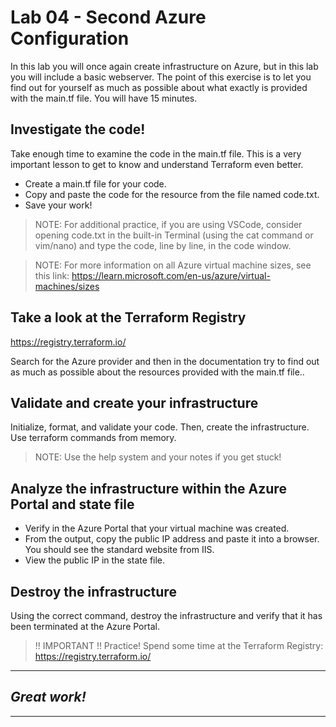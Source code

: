 # Lab 04 - Second Azure Configuration
In this lab you will once again create infrastructure on Azure, but in this lab you will include a basic webserver.
The point of this exercise is to let you find out for yourself as much as possible about what exactly is provided with the main.tf file. 
You will have 15 minutes.

## Investigate the code!
Take enough time to examine the code in the main.tf file. This is a very important lesson to get to know and understand Terraform even better. 

- Create a main.tf file for your code.  
- Copy and paste the code for the resource from the file named code.txt.
- Save your work!

> NOTE: For additional practice, if you are using VSCode, consider opening code.txt in the built-in Terminal (using the cat command or vim/nano) and type the code, line by line, in the code window. 

> NOTE: For more information on all Azure virtual machine sizes, see this link: https://learn.microsoft.com/en-us/azure/virtual-machines/sizes

## Take a look at the Terraform Registry
https://registry.terraform.io/

Search for the Azure provider and then in the documentation try to find out as much as possible about the resources provided with the main.tf file..

## Validate and create your infrastructure
Initialize, format, and validate your code. Then, create the infrastructure. Use terraform commands from memory.

> NOTE: Use the help system and your notes if you get stuck!

## Analyze the infrastructure within the Azure Portal and state file

- Verify in the Azure Portal that your virtual machine was created.
- From the output, copy the public IP address and paste it into a browser. You should see the standard website from IIS.
- View the public IP in the state file.

## Destroy the infrastructure
Using the correct command, destroy the infrastructure and verify that it has been terminated at the Azure Portal.

> !! IMPORTANT !! Practice! Spend some time at the Terraform Registry: https://registry.terraform.io/

---
## *Great work!*
---